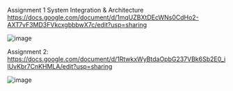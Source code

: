 Assignment 1 System Integration & Architecture https://docs.google.com/document/d/1mqUZBXtDEcWNs0CdHo2-AXT7vF3MD3FVkcxgbbbwX7c/edit?usp=sharing



![image](https://github.com/user-attachments/assets/01fca31f-b09f-4f71-b340-8ab6aa63e95d)



Assignment 2: https://docs.google.com/document/d/1RtwkxWyBtdaOpbG237VBk6Sb2E0_ilUvKbr7CnKHMLA/edit?usp=sharing

![image](https://github.com/user-attachments/assets/2a6123d2-c8d3-4c1f-9eec-d4a9f743b04d)
